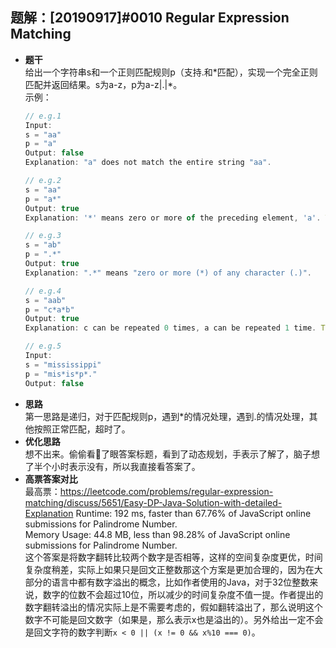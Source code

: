 ## 题解：[20190917]#0010 Regular Expression Matching
- **题干**   
给出一个字符串s和一个正则匹配规则p（支持.和\*匹配），实现一个完全正则匹配并返回结果。s为a-z，p为a-z|.|\*。   
示例：   
    ```javascript
    // e.g.1
    Input:
    s = "aa"
    p = "a"
    Output: false
    Explanation: "a" does not match the entire string "aa".

    // e.g.2
    s = "aa"
    p = "a*"
    Output: true
    Explanation: '*' means zero or more of the preceding element, 'a'. Therefore, by repeating 'a' once, it becomes "aa".

    // e.g.3
    s = "ab"
    p = ".*"
    Output: true
    Explanation: ".*" means "zero or more (*) of any character (.)".

    // e.g.4
    s = "aab"
    p = "c*a*b"
    Output: true
    Explanation: c can be repeated 0 times, a can be repeated 1 time. Therefore, it matches "aab".

    // e.g.5
    Input:
    s = "mississippi"
    p = "mis*is*p*."
    Output: false
    ```
- **思路**   
第一思路是递归，对于匹配规则p，遇到*的情况处理，遇到.的情况处理，其他按照正常匹配，超时了。   
- **优化思路**   
想不出来。偷偷看👀了眼答案标题，看到了动态规划，手表示了解了，脑子想了半个小时表示没有，所以我直接看答案了。      
- **高票答案对比**   
最高票：https://leetcode.com/problems/regular-expression-matching/discuss/5651/Easy-DP-Java-Solution-with-detailed-Explanation 
Runtime: 192 ms, faster than 67.76% of JavaScript online submissions for Palindrome Number.   
Memory Usage: 44.8 MB, less than 98.28% of JavaScript online submissions for Palindrome Number.   
这个答案是将数字翻转比较两个数字是否相等，这样的空间复杂度更优，时间复杂度稍差，实际上如果只是回文正整数那这个方案是更加合理的，因为在大部分的语言中都有数字溢出的概念，比如作者使用的Java，对于32位整数来说，数字的位数不会超过10位，所以减少的时间复杂度不值一提。作者提出的数字翻转溢出的情况实际上是不需要考虑的，假如翻转溢出了，那么说明这个数字不可能是回文数字（如果是，那么表示x也是溢出的）。另外给出一定不会是回文字符的数字判断`x < 0 || (x != 0 && x%10 === 0)`。     